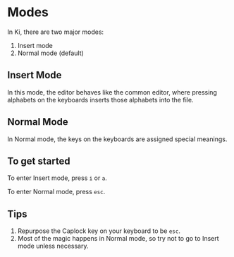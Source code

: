 # Modes

In Ki, there are two major modes:

1. Insert mode
2. Normal mode (default)

## Insert Mode

In this mode, the editor behaves like the common editor, where pressing
alphabets on the keyboards inserts those alphabets into the file.

## Normal Mode

In Normal mode, the keys on the keyboards are assigned special meanings.

## To get started

To enter Insert mode, press `i` or `a`.

To enter Normal mode, press `esc`.

## Tips

1. Repurpose the Caplock key on your keyboard to be `esc`.
2. Most of the magic happens in Normal mode, so try not to go to Insert mode unless necessary.
